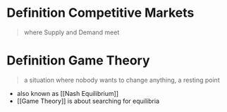 # Definition Competitive Markets
> where Supply and Demand meet
# Definition Game Theory
> a situation where nobody wants to change anything, a resting point

- also known as [[Nash Equilibrium]]
- [[Game Theory]] is about searching for equilibria

